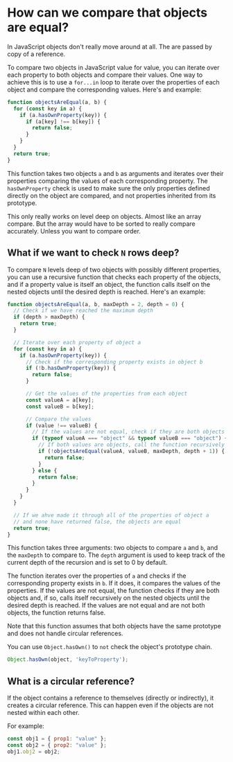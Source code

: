 # How can we compare that objects are equal?

In JavaScript objects don't really move around at all. The are passed by
copy of a reference.

To compare two objects in JavaScript value for value, you can iterate
over each property to both objects and compare their values. One way to
achieve this is to use a `for...in` loop to iterate over the properties
of each object and compare the corresponding values. Here's and example:

```javascript
function objectsAreEqual(a, b) {
  for (const key in a) {
    if (a.hasOwnProperty(key)) {
      if (a[key] !== b[key]) {
        return false;
      }
    }
  }
  return true;
}
```

This function takes two objects `a` and `b` as arguments and iterates
over their properties comparing the values of each corresponding
property. The `hasOwnProperty` check is used to make sure the only
properties defined directly on the object are compared, and not
properties inherited from its prototype.

This only really works on level deep on objects. Almost like an array
compare. But the array would have to be sorted to really compare
accurately. Unless you want to compare order.

## What if we want to check `N` rows deep?

To compare `N` levels deep of two objects with possibly different
properties, you can use a recursive function that checks each property
of the objects, and if a property value is itself an object, the
function calls itself on the nested objects until the desired depth is
reached. Here's an example:

```javascript
function objectsAreEqual(a, b, maxDepth = 2, depth = 0) {
  // Check if we have reached the maximum depth
  if (depth > maxDepth) {
    return true;
  }

  // Iterate over each property of object a
  for (const key in a) {
    if (a.hasOwnProperty(key)) {
      // Check if the corresponding property exists in object b
      if (!b.hasOwnProperty(key)) {
        return false;
      }

      // Get the values of the properties from each object
      const valueA = a[key];
      const valueB = b[key];

      // Compare the values
      if (value !== valueB) {
        // If the values are not equal, check if they are both objects
        if (typeof valueA === "object" && typeof valueB === "object") {
          // If both values are objects, call the function recursively
          if (!objectsAreEqual(valueA, valueB, maxDepth, depth + 1)) {
            return false;
          }
        } else {
          return false;
        }
      }
    }
  }

  // If we ahve made it through all of the properties of object a
  // and none have returned false, the objects are equal
  return true;
}
```

This function takes three arguments: two objects to compare `a` and `b`, and the `maxDepth` to compare to. The `depth` argument is used to keep
track of the current depth of the recursion and is set to 0 by default.

The function iterates over the properties of `a` and checks if the
corresponding property exists in `b`. If it does, it compares the values
of the properties. If the values are not equal, the function checks if
they are both objects and, if so, calls itself recursively on the nested
objects until the desired depth is reached. If the values are not
equal and are not both objects, the function returns false.

Note that this function assumes that both objects have the same
prototype and does not handle circular references.

You can use `Object.hasOwn()` to `not` check the object's prototype
chain.

```javascript
Object.hasOwn(object, 'keyToProperty');
```

## What is a circular reference?

If the object contains a reference to themselves (directly or
indirectly), it creates a circular reference. This can happen even if
the objects are not nested within each other.

For example:

```javascript
const obj1 = { prop1: "value" };
const obj2 = { prop2: "value" };
obj1.obj2 = obj2;
```

